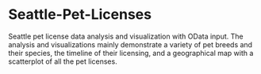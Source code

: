 # Seattle-Pet-Licenses
Seattle pet license data analysis and visualization with OData input. The analysis and visualizations mainly demonstrate a variety of pet breeds and their species, the timeline of their licensing, and a geographical map with a scatterplot of all the pet licenses.
